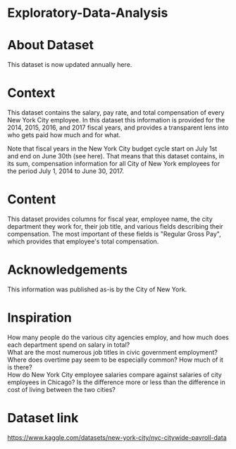 # Exploratory-Data-Analysis
# About Dataset
This dataset is now updated annually here.

# Context
This dataset contains the salary, pay rate, and total compensation of every New York City employee. In this dataset this information is provided for the 2014, 2015, 2016, and 2017 fiscal years, and provides a transparent lens into who gets paid how much and for what.

Note that fiscal years in the New York City budget cycle start on July 1st and end on June 30th (see here). That means that this dataset contains, in its sum, compensation information for all City of New York employees for the period July 1, 2014 to June 30, 2017.

# Content
This dataset provides columns for fiscal year, employee name, the city department they work for, their job title, and various fields describing their compensation. The most important of these fields is "Regular Gross Pay", which provides that employee's total compensation.

# Acknowledgements
This information was published as-is by the City of New York.

# Inspiration
How many people do the various city agencies employ, and how much does each department spend on salary in total?<br>
What are the most numerous job titles in civic government employment?<br>
Where does overtime pay seem to be especially common? How much of it is there?<br>
How do New York City employee salaries compare against salaries of city employees in Chicago? Is the difference more or less than the difference in cost of living between the two cities?

# Dataset link
https://www.kaggle.com/datasets/new-york-city/nyc-citywide-payroll-data
